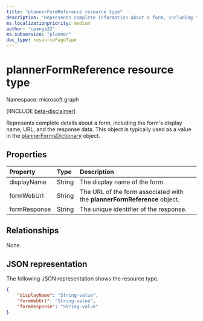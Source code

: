 ```yaml
---
title: "plannerFormReference resource type"
description: "Represents complete information about a form, including the form's display name, URL, and the response data."
ms.localizationpriority: medium
author: "cpanga22"
ms.subservice: "planner"
doc_type: resourcePageType
---
```


# plannerFormReference resource type

Namespace: microsoft.graph

[!INCLUDE [beta-disclaimer](../../includes/beta-disclaimer.md)]

Represents complete details about a form, including the form's display name, URL, and the response data. This object is typically used as a value in the [plannerFormsDictionary](plannerFormsDictionary.md) object.

## Properties
| Property       | Type    |Description|
|:---------------|:--------|:----------|
|displayName|String|The display name of the form.|
|formWebUrl|String|The URL of the form associated with the **plannerFormReference** object.|
|formResponse|String|The unique identifier of the response.|

## Relationships

None.

## JSON representation

The following JSON representation shows the resource type.

<!-- {
  "blockType": "resource",
  "@odata.type": "microsoft.graph.plannerFormReference"
}-->

```json
{
    "displayName": "String-value",
    "formWebUrl": "String-value",
    "formResponse": "String-value"
}

```
